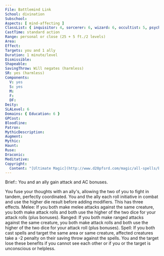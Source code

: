 ```yaml
---
File: Battlemind Link
School: divination
Subschool: 
Aspects: [ mind-affecting ]
ClassList: { inquisitor: 4, sorcerer: 6, wizard: 6, occultist: 5, psychic: 6, mesmerist: 4, medium: 4 }
CastTime: standard action
Range: personal or close (25 + 5 ft./2 levels)
Area: 
Effect: 
Targets: you and 1 ally
Duration: 1 minute/level
Dismissible: 
Shapeable: 
SavingThrow: Will negates (harmless)
SR: yes (harmless)
Components:
  V: yes
  S: yes
  M: 
  F: 
  DF: 
Deity: 
SLALevel: 6
Domains: { Education: 6 }
GPCost: 
Bloodline: 
Patron: 
MythicDescription: 
Augment: 
Mythic: 
Haunt: 
Ruse: 
Draconic: 
Meditative: 
Copyright:
  Content: "[Ultimate Magic](http://www.d20pfsrd.com/magic/all-spells/b/battlemind-link)"
---
```

Brief:: You and an ally gain attack and AC bonuses.

You fuse your thoughts with an ally's, allowing the two of you to fight in tandem, perfectly coordinated. You and the ally each roll initiative in combat and use the higher die result before adding modifiers. This has three effects.   Melee: If you both make melee attacks against the same creature, you both make attack rolls and both use the higher of the two dice for your attack rolls (plus bonuses).   Ranged: If you both make ranged attacks against the same creature, you both make attack rolls and both use the higher of the two dice for your attack roll (plus bonuses).   Spell: If you both cast spells and target the same area or same creature, affected creatures take a -2 penalty on their saving throw against the spells.   You and the target lose these benefits if you cannot see each other or if you or the target is unconscious or helpless.
